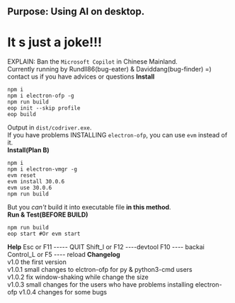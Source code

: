 ## Purpose: Using AI on desktop.
# It s just a joke!!!
EXPLAIN: Ban the `Microsoft Copilot` in Chinese Mainland.  
Currently running by Rundll86(bug-eater) & Daviddang(bug-finder) =)
contact us if you have advices or questions
**Install**
```batch
npm i
npm i electron-ofp -g
npm run build
eop init --skip profile
eop build
```
Output in `dist/codriver.exe`.  
If you have problems INSTALLING `electron-ofp`, you can use `evm` instead of it.  
**Install(Plan B)**
```batch
npm i
npm i electron-vmgr -g
evm reset
evm install 30.0.6
evm use 30.0.6
npm run build
```
But you *can't* build it into executable file **in this method**.  
**Run & Test(BEFORE BUILD)**
```batch
npm run build
eop start #Or evm start
```
**Help**
Esc or F11 ----- QUIT
Shift_l or F12 ----devtool
F10 ---- backai
Control_L or F5 ---- reload
**Changelog**  
v1.0 the first version  
v1.0.1 small changes to elctron-ofp for py & python3-cmd users  
v1.0.2 fix window-shaking while change the size  
v1.0.3 small changes for the users who have problems installing electron-ofp
v1.0.4 changes for some bugs 
